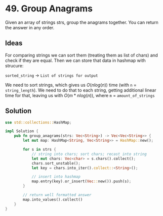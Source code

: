 # 49. Group Anagrams

Given an array of strings strs, group the anagrams together. You can return the answer in any order.

## Ideas

For comparing strings we can sort them (treating them as list of chars) and check if they are equal. Then we can store that data in hashmap with strucure:

`sorted_string` -> `List of strings for output`

We need to sort strings, which gives us $O(n log(n))$ time (with `n` = `string_length`). We need to do that to each string, getting additional linear time for that, leaving us with $O(m * n log(n))$, where `m` = `amount_of_strings`

## Solution

```rust
use std::collections::HashMap;

impl Solution {
    pub fn group_anagrams(strs: Vec<String>) -> Vec<Vec<String>> {
        let mut map: HashMap<String, Vec<String>> = HashMap::new();

        for s in strs {
            // string into chars; sort chars; recast into string
            let mut chars: Vec<char> = s.chars().collect();
            chars.sort_unstable();
            let key = chars.into_iter().collect::<String>();

            // insert into hashmap
            map.entry(key).or_insert(Vec::new()).push(s);
        }

        // return well formatted answer
        map.into_values().collect()
    }
}
```